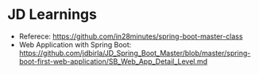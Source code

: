 # JD Learnings
- Referece: https://github.com/in28minutes/spring-boot-master-class
- Web Application with Spring Boot:  https://github.com/jdbirla/JD_Spring_Boot_Master/blob/master/spring-boot-first-web-application/SB_Web_App_Detail_Level.md
